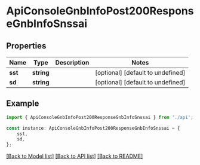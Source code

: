 # ApiConsoleGnbInfoPost200ResponseGnbInfoSnssai


## Properties

Name | Type | Description | Notes
------------ | ------------- | ------------- | -------------
**sst** | **string** |  | [optional] [default to undefined]
**sd** | **string** |  | [optional] [default to undefined]

## Example

```typescript
import { ApiConsoleGnbInfoPost200ResponseGnbInfoSnssai } from './api';

const instance: ApiConsoleGnbInfoPost200ResponseGnbInfoSnssai = {
    sst,
    sd,
};
```

[[Back to Model list]](../README.md#documentation-for-models) [[Back to API list]](../README.md#documentation-for-api-endpoints) [[Back to README]](../README.md)

